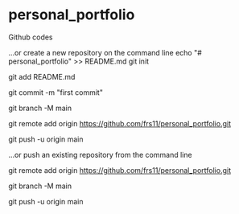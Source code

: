 # personal_portfolio

Github codes


…or create a new repository on the command line
echo "# personal_portfolio" >> README.md
git init

git add README.md

git commit -m "first commit"

git branch -M main

git remote add origin https://github.com/frs11/personal_portfolio.git

git push -u origin main



…or push an existing repository from the command line

git remote add origin https://github.com/frs11/personal_portfolio.git

git branch -M main

git push -u origin main

